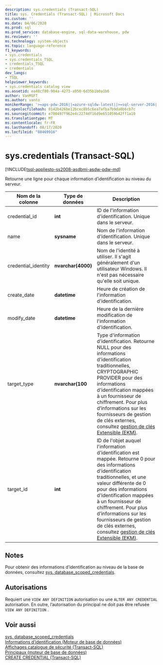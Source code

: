 ```yaml
---
description: sys.credentials (Transact-SQL)
title: sys. Credentials (Transact-SQL) | Microsoft Docs
ms.custom: ''
ms.date: 04/06/2020
ms.prod: sql
ms.prod_service: database-engine, sql-data-warehouse, pdw
ms.reviewer: ''
ms.technology: system-objects
ms.topic: language-reference
f1_keywords:
- sys.credentials
- sys.credentials_TSQL
- credentials_TSQL
- credentials
dev_langs:
- TSQL
helpviewer_keywords:
- sys.credentials catalog view
ms.assetid: ea48cf80-904a-4273-a950-6d35b1b0a1b6
author: VanMSFT
ms.author: vanto
monikerRange: '>=aps-pdw-2016||=azure-sqldw-latest||>=sql-server-2016||=sqlallproducts-allversions||>=sql-server-linux-2017||=azuresqldb-mi-current'
ms.openlocfilehash: 0142b426be12bcec8b5c6ea7afba7b9da0b6cb7c
ms.sourcegitcommit: e700497f962e4c2274df16d9e651059b42ff1a10
ms.translationtype: MT
ms.contentlocale: fr-FR
ms.lasthandoff: 08/17/2020
ms.locfileid: "88469916"
---
```

# <a name="syscredentials-transact-sql"></a>sys.credentials (Transact-SQL)
[!INCLUDE[tsql-appliesto-ss2008-asdbmi-asdw-pdw-md](../../includes/tsql-appliesto-ss2008-asdbmi-asdw-pdw-md.md)]

  Retourne une ligne pour chaque information d’identification au niveau du serveur.  
  
|Nom de la colonne|Type de données|Description|  
|-----------------|---------------|-----------------|  
|credential_id|**int**|ID de l'information d'identification. Unique dans le serveur.|  
|name|**sysname**|Nom de l'information d'identification. Unique dans le serveur.|  
|credential_identity|**nvarchar(4000)**|Nom de l'identité à utiliser. Il s'agit généralement d'un utilisateur Windows. Il n'est pas nécessaire qu'elle soit unique.|  
|create_date|**datetime**|Heure de création de l'information d'identification.|  
|modify_date|**datetime**|Heure de la dernière modification de l'information d'identification.|  
|target_type|**nvarchar(100**|Type d'information d'identification. Retourne NULL pour des informations d'identification traditionnelles, CRYPTOGRAPHIC PROVIDER pour des informations d'identification mappées à un fournisseur de chiffrement. Pour plus d’informations sur les fournisseurs de gestion de clés externes, consultez [gestion de clés Extensible &#40;EKM&#41;](../../relational-databases/security/encryption/extensible-key-management-ekm.md).|  
|target_id|**int**|ID de l'objet auquel l'information d'identification est mappée. Retourne 0 pour des informations d'identification traditionnelles, et une valeur différente de 0 pour des informations d'identification mappées à un fournisseur de chiffrement. Pour plus d’informations sur les fournisseurs de gestion de clés externes, consultez [gestion de clés Extensible &#40;EKM&#41;](../../relational-databases/security/encryption/extensible-key-management-ekm.md).|  

## <a name="remarks"></a>Notes  
Pour obtenir des informations d’identification au niveau de la base de données, consultez [sys. database_scoped_credentials](../../relational-databases/system-catalog-views/sys-database-scoped-credentials-transact-sql.md).
  
## <a name="permissions"></a>Autorisations  
 Requiert une `VIEW ANY DEFINITION` autorisation ou une `ALTER ANY CREDENTIAL` autorisation. En outre, l’autorisation du principal ne doit pas être refusée `VIEW ANY DEFINITION` .  
  
## <a name="see-also"></a>Voir aussi  
 [sys. database_scoped_credentials](../../relational-databases/system-catalog-views/sys-database-scoped-credentials-transact-sql.md)   
 [Informations d’identification &#40;Moteur de base de données&#41;](../../relational-databases/security/authentication-access/credentials-database-engine.md)   
 [Affichages catalogue de sécurité &#40;Transact-SQL&#41;](../../relational-databases/system-catalog-views/security-catalog-views-transact-sql.md)   
 [Principaux &#40;moteur de base de données&#41;](../../relational-databases/security/authentication-access/principals-database-engine.md)   
 [CREATE CREDENTIAL &#40;Transact-SQL&#41;](../../t-sql/statements/create-credential-transact-sql.md)  
  
  
